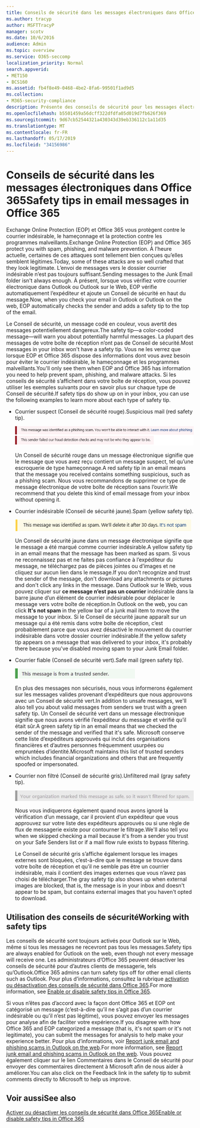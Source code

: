 ```yaml
---
title: Conseils de sécurité dans les messages électroniques dans Office 365
ms.author: tracyp
author: MSFTTracyP
manager: scotv
ms.date: 10/6/2016
audience: Admin
ms.topic: overview
ms.service: O365-seccomp
localization_priority: Normal
search.appverid:
- MET150
- BCS160
ms.assetid: fb4f8e49-0468-4be2-8fa6-99501f1ad9d5
ms.collection:
- M365-security-compliance
description: Présente des conseils de sécurité pour les messages électroniques filtrés par le filtre de courrier indésirable EOP et Office 365.
ms.openlocfilehash: b5501459a56dcff322dfdfa05d019d7fb626f369
ms.sourcegitcommit: 9d67cb52544321a430343d39eb336112c1a11d35
ms.translationtype: MT
ms.contentlocale: fr-FR
ms.lasthandoff: 05/17/2019
ms.locfileid: "34156986"
---
```

# <a name="safety-tips-in-email-messages-in-office-365"></a><span data-ttu-id="7c47f-103">Conseils de sécurité dans les messages électroniques dans Office 365</span><span class="sxs-lookup"><span data-stu-id="7c47f-103">Safety tips in email messages in Office 365</span></span>

<span data-ttu-id="7c47f-104">Exchange Online Protection (EOP) et Office 365 vous protègent contre le courrier indésirable, le hameçonnage et la protection contre les programmes malveillants.</span><span class="sxs-lookup"><span data-stu-id="7c47f-104">Exchange Online Protection (EOP) and Office 365 protect you with spam, phishing, and malware prevention.</span></span> <span data-ttu-id="7c47f-105">À l’heure actuelle, certaines de ces attaques sont tellement bien conçues qu’elles semblent légitimes.</span><span class="sxs-lookup"><span data-stu-id="7c47f-105">Today, some of these attacks are so well crafted that they look legitimate.</span></span> <span data-ttu-id="7c47f-106">L’envoi de messages vers le dossier courrier indésirable n’est pas toujours suffisant.</span><span class="sxs-lookup"><span data-stu-id="7c47f-106">Sending messages to the Junk Email folder isn't always enough.</span></span> <span data-ttu-id="7c47f-107">À présent, lorsque vous vérifiez votre courrier électronique dans Outlook ou Outlook sur le Web, EOP vérifie automatiquement l’expéditeur et ajoute un Conseil de sécurité en haut du message.</span><span class="sxs-lookup"><span data-stu-id="7c47f-107">Now, when you check your email in Outlook or Outlook on the web, EOP automatically checks the sender and adds a safety tip to the top of the email.</span></span> 
  
<span data-ttu-id="7c47f-108">Le Conseil de sécurité, un message codé en couleur, vous avertit des messages potentiellement dangereux.</span><span class="sxs-lookup"><span data-stu-id="7c47f-108">The safety tip—a color-coded message—will warn you about potentially harmful messages.</span></span> <span data-ttu-id="7c47f-109">La plupart des messages de votre boîte de réception n’ont pas de Conseil de sécurité.</span><span class="sxs-lookup"><span data-stu-id="7c47f-109">Most messages in your inbox won't have a safety tip.</span></span> <span data-ttu-id="7c47f-110">Vous ne les verrez que lorsque EOP et Office 365 dispose des informations dont vous avez besoin pour éviter le courrier indésirable, le hameçonnage et les programmes malveillants.</span><span class="sxs-lookup"><span data-stu-id="7c47f-110">You'll only see them when EOP and Office 365 has information you need to help prevent spam, phishing, and malware attacks.</span></span> <span data-ttu-id="7c47f-111">Si les conseils de sécurité s’affichent dans votre boîte de réception, vous pouvez utiliser les exemples suivants pour en savoir plus sur chaque type de Conseil de sécurité.</span><span class="sxs-lookup"><span data-stu-id="7c47f-111">If safety tips do show up on in your inbox, you can use the following examples to learn more about each type of safety tip.</span></span>
  
- <span data-ttu-id="7c47f-112">Courrier suspect (Conseil de sécurité rouge).</span><span class="sxs-lookup"><span data-stu-id="7c47f-112">Suspicious mail (red safety tip).</span></span>
    
    ![Capture d’écran illustrant un Conseil de sécurité rouge.](media/5078a0be-e556-44a1-b169-09d780d26898.png)
  
    <span data-ttu-id="7c47f-114">Un Conseil de sécurité rouge dans un message électronique signifie que le message que vous avez reçu contient un message suspect, tel qu’une escroquerie de type hameçonnage.</span><span class="sxs-lookup"><span data-stu-id="7c47f-114">A red safety tip in an email means that the message you received contains something suspicious, such as a phishing scam.</span></span> <span data-ttu-id="7c47f-115">Nous vous recommandons de supprimer ce type de message électronique de votre boîte de réception sans l’ouvrir.</span><span class="sxs-lookup"><span data-stu-id="7c47f-115">We recommend that you delete this kind of email message from your inbox without opening it.</span></span>
    
- <span data-ttu-id="7c47f-116">Courrier indésirable (Conseil de sécurité jaune).</span><span class="sxs-lookup"><span data-stu-id="7c47f-116">Spam (yellow safety tip).</span></span>
    
    ![Capture d’écran illustrant un Conseil de sécurité jaune.](media/793c9265-ea44-48fd-a98f-804fadd4163b.png)
  
    <span data-ttu-id="7c47f-118">Un Conseil de sécurité jaune dans un message électronique signifie que le message a été marqué comme courrier indésirable.</span><span class="sxs-lookup"><span data-stu-id="7c47f-118">A yellow safety tip in an email means that the message has been marked as spam.</span></span> <span data-ttu-id="7c47f-119">Si vous ne reconnaissez pas et ne faites pas confiance à l’expéditeur du message, ne téléchargez pas de pièces jointes ou d’images et ne cliquez sur aucun lien dans le message.</span><span class="sxs-lookup"><span data-stu-id="7c47f-119">If you don't recognize and trust the sender of the message, don't download any attachments or pictures and don't click any links in the message.</span></span> <span data-ttu-id="7c47f-120">Dans Outlook sur le Web, vous pouvez cliquer sur **ce message n’est pas un courrier** indésirable dans la barre jaune d’un élément de courrier indésirable pour déplacer le message vers votre boîte de réception.</span><span class="sxs-lookup"><span data-stu-id="7c47f-120">In Outlook on the web, you can click **It's not spam** in the yellow bar of a junk mail item to move the message to your inbox.</span></span> <span data-ttu-id="7c47f-121">Si le Conseil de sécurité jaune apparaît sur un message qui a été remis dans votre boîte de réception, c’est probablement parce que vous avez désactivé le mouvement du courrier indésirable dans votre dossier courrier indésirable.</span><span class="sxs-lookup"><span data-stu-id="7c47f-121">If the yellow safety tip appears on a message that was delivered to your inbox, it's probably there because you've disabled moving spam to your Junk Email folder.</span></span> 
    
- <span data-ttu-id="7c47f-122">Courrier fiable (Conseil de sécurité vert).</span><span class="sxs-lookup"><span data-stu-id="7c47f-122">Safe mail (green safety tip).</span></span>
    
    ![Capture d’écran illustrant un Conseil de sécurité vert.](media/acbc11d0-f626-4848-9fbf-66eeeda3f803.png)
  
    <span data-ttu-id="7c47f-124">En plus des messages non sécurisés, nous vous informerons également sur les messages valides provenant d’expéditeurs que nous approuvons avec un Conseil de sécurité vert.</span><span class="sxs-lookup"><span data-stu-id="7c47f-124">In addition to unsafe messages, we'll also tell you about valid messages from senders we trust with a green safety tip.</span></span> <span data-ttu-id="7c47f-125">Un Conseil de sécurité vert dans un message électronique signifie que nous avons vérifié l’expéditeur du message et vérifié qu’il était sûr.</span><span class="sxs-lookup"><span data-stu-id="7c47f-125">A green safety tip in an email means that we checked the sender of the message and verified that it's safe.</span></span> <span data-ttu-id="7c47f-126">Microsoft conserve cette liste d’expéditeurs approuvés qui inclut des organisations financières et d’autres personnes fréquemment usurpées ou empruntées d’identité.</span><span class="sxs-lookup"><span data-stu-id="7c47f-126">Microsoft maintains this list of trusted senders which includes financial organizations and others that are frequently spoofed or impersonated.</span></span>
    
- <span data-ttu-id="7c47f-127">Courrier non filtré (Conseil de sécurité gris).</span><span class="sxs-lookup"><span data-stu-id="7c47f-127">Unfiltered mail (gray safety tip).</span></span>
    
    ![Capture d’écran illustrant un Conseil de sécurité gris.](media/c4d0cf8f-08e9-4c84-beee-1d9e0b022e0a.png)
  
    <span data-ttu-id="7c47f-129">Nous vous indiquerons également quand nous avons ignoré la vérification d’un message, car il provient d’un expéditeur que vous approuvez sur votre liste des expéditeurs approuvés ou si une règle de flux de messagerie existe pour contourner le filtrage.</span><span class="sxs-lookup"><span data-stu-id="7c47f-129">We'll also tell you when we skipped checking a mail because it's from a sender you trust on your Safe Senders list or if a mail flow rule exists to bypass filtering.</span></span> 
    
    <span data-ttu-id="7c47f-130">Le Conseil de sécurité gris s’affiche également lorsque les images externes sont bloquées, c’est-à-dire que le message se trouve dans votre boîte de réception et qu’il ne semble pas être un courrier indésirable, mais il contient des images externes que vous n’avez pas choisi de télécharger.</span><span class="sxs-lookup"><span data-stu-id="7c47f-130">The gray safety tip also shows up when external images are blocked, that is, the message is in your inbox and doesn't appear to be spam, but contains external images that you haven't opted to download.</span></span>
    
## <a name="working-with-safety-tips"></a><span data-ttu-id="7c47f-131">Utilisation des conseils de sécurité</span><span class="sxs-lookup"><span data-stu-id="7c47f-131">Working with safety tips</span></span>

<span data-ttu-id="7c47f-132">Les conseils de sécurité sont toujours activés pour Outlook sur le Web, même si tous les messages ne recevront pas tous les messages.</span><span class="sxs-lookup"><span data-stu-id="7c47f-132">Safety tips are always enabled for Outlook on the web, even though not every message will receive one.</span></span> <span data-ttu-id="7c47f-133">Les administrateurs d’Office 365 peuvent désactiver les conseils de sécurité pour d’autres clients de messagerie, tels qu’Outlook.</span><span class="sxs-lookup"><span data-stu-id="7c47f-133">Office 365 admins can turn safety tips off for other email clients such as Outlook.</span></span> <span data-ttu-id="7c47f-134">Pour plus d’informations, consultez la rubrique [activation ou désactivation des conseils de sécurité dans Office 365](enable-or-disable-safety-tips.md).</span><span class="sxs-lookup"><span data-stu-id="7c47f-134">For more information, see [Enable or disable safety tips in Office 365](enable-or-disable-safety-tips.md).</span></span>
  
<span data-ttu-id="7c47f-135">Si vous n’êtes pas d’accord avec la façon dont Office 365 et EOP ont catégorisé un message (c’est-à-dire qu’il ne s’agit pas d’un courrier indésirable ou qu’il n’est pas légitime), vous pouvez envoyer les messages pour analyse afin de faciliter votre expérience.</span><span class="sxs-lookup"><span data-stu-id="7c47f-135">If you disagree with how Office 365 and EOP categorized a message (that is, it's not spam or it's not legitimate), you can submit the messages for analysis to help make your experience better.</span></span> <span data-ttu-id="7c47f-136">Pour plus d’informations, voir [Report junk email and phishing scams in Outlook on the web](https://technet.microsoft.com/library/dn594557.aspx).</span><span class="sxs-lookup"><span data-stu-id="7c47f-136">For more information, see [Report junk email and phishing scams in Outlook on the web](https://technet.microsoft.com/library/dn594557.aspx).</span></span> <span data-ttu-id="7c47f-137">Vous pouvez également cliquer sur le lien Commentaires dans le Conseil de sécurité pour envoyer des commentaires directement à Microsoft afin de nous aider à améliorer.</span><span class="sxs-lookup"><span data-stu-id="7c47f-137">You can also click on the Feedback link in the safety tip to submit comments directly to Microsoft to help us improve.</span></span>
  
## <a name="see-also"></a><span data-ttu-id="7c47f-138">Voir aussi</span><span class="sxs-lookup"><span data-stu-id="7c47f-138">See also</span></span>

[<span data-ttu-id="7c47f-139">Activer ou désactiver les conseils de sécurité dans Office 365</span><span class="sxs-lookup"><span data-stu-id="7c47f-139">Enable or disable safety tips in Office 365</span></span>](enable-or-disable-safety-tips.md)

